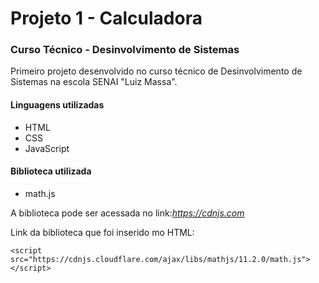 # Projeto 1 - Calculadora
### Curso Técnico - Desinvolvimento de Sistemas

Primeiro projeto desenvolvido no curso técnico  de Desinvolvimento de Sistemas na escola SENAI "Luiz Massa".

#### Linguagens utilizadas
* HTML
* CSS
* JavaScript

#### Biblioteca utilizada
* math.js

A biblioteca pode ser acessada no link:*https://cdnjs.com*

Link da biblioteca que foi inserido mo HTML:
```
<script src="https://cdnjs.cloudflare.com/ajax/libs/mathjs/11.2.0/math.js"></script>
```